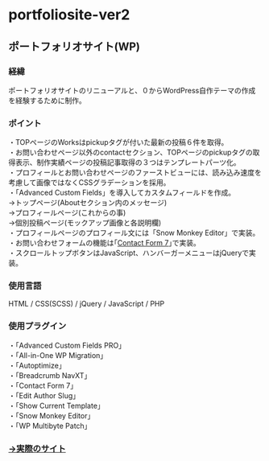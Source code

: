 # portfoliosite-ver2
## ポートフォリオサイト(WP)
### 経緯
ポートフォリオサイトのリニューアルと、０からWordPress自作テーマの作成を経験するために制作｡

### ポイント
・TOPページのWorksはpickupタグが付いた最新の投稿６件を取得｡<br>
・お問い合わせページ以外のcontactセクション、TOPページのpickupタグの取得表示、制作実績ページの投稿記事取得の３つはテンプレートパーツ化｡<br>
・プロフィールとお問い合わせページのファーストビューには、読み込み速度を考慮して画像ではなくCSSグラデーションを採用｡<br>
・「Advanced Custom Fields」を導入してカスタムフィールドを作成。<br>
  →トップページ(Aboutセクション内のメッセージ)<br>
  →プロフィールページ(これからの事)<br>
  →個別投稿ページ(モックアップ画像と各説明欄)<br>
・プロフィールページのプロフィール文には「Snow Monkey Editor」で実装。<br>
・お問い合わせフォームの機能は｢[Contact Form 7](https://ja.wordpress.org/plugins/contact-form-7/)｣で実装｡<br>
・スクロールトップボタンはJavaScript、ハンバーガーメニューはjQueryで実装｡

### 使用言語
HTML / CSS(SCSS) / jQuery / JavaScript / PHP

### 使用プラグイン
・「Advanced Custom Fields PRO」<br>
・「All-in-One WP Migration」<br>
・「Autoptimize」<br>
・「Breadcrumb NavXT」<br>
・「Contact Form 7」<br>
・「Edit Author Slug」<br>
・「Show Current Template」<br>
・「Snow Monkey Editor」<br>
・「WP Multibyte Patch」

### [→実際のサイト](https://tosshii-portfolio.com/)
